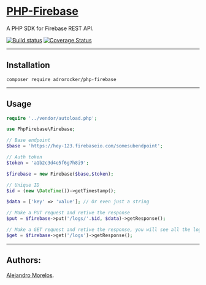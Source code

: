 [PHP-Firebase](https://github.com/adrorocker/php-firebase)
===================================

A PHP SDK for Firebase REST API.

[![Build status][Master image]][Master]
[![Coverage Status][Master covarage image]][Master covarage]

-----------------------------------

## Installation

```
composer require adrorocker/php-firebase
```
-----------------------------------

## Usage

```php
require '../vendor/autoload.php';

use PhpFirebase\Firebase;

// Base endpoint
$base = 'https://hey-123.firebaseio.com/somesubendpoint';

// Auth token
$token = 'a1b2c3d4e5f6g7h8i9';

$firebase = new Firebase($base,$token);

// Unique ID
$id = (new \DateTime())->getTimestamp();

$data = ['key' => 'value']; // Or even just a string

// Make a PUT request and retive the response
$put = $firebase->put('/logs/'.$id, $data)->getResponse();

// Make a GET request and retive the response, you will see all the logs
$get = $firebase->get('/logs')->getResponse();
```
-----------------------------------

## Authors:

[Alejandro Morelos](https://github.com/adrorocker). 

  [Master]: https://travis-ci.org/adrorocker/php-firebase/
  [Master image]: https://travis-ci.org/adrorocker/php-firebase.svg?branch=master
  [Master covarage]: https://coveralls.io/github/adrorocker/php-firebase
  [Master covarage image]: https://coveralls.io/repos/github/adrorocker/php-firebase/badge.svg?branch=master
